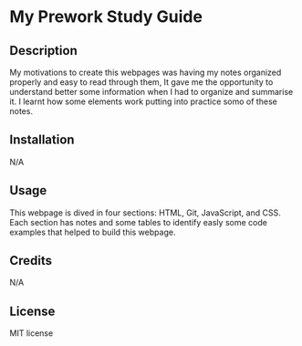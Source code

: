 # My Prework Study Guide 


## Description

My motivations to create this webpages was having my notes organized properly and easy to read through them, It gave me the opportunity to understand better some information when I had to organize and summarise it. I learnt how some elements work putting into practice somo of these notes.

## Installation

N/A

## Usage

This webpage is dived in four sections: HTML, Git, JavaScript, and CSS. Each section has  notes and some tables to identify easly some code examples that helped to build this webpage. 
## Credits

N/A

## License
MIT license



